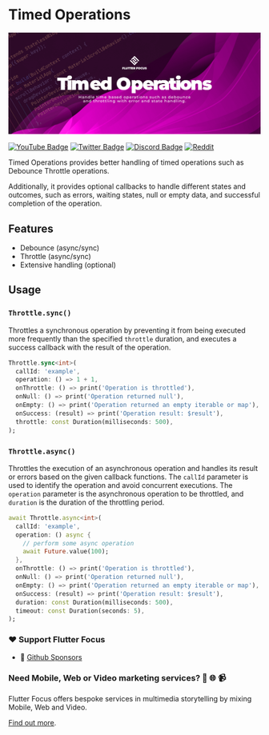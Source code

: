 # Timed Operations

![Flutter Focus Cover](https://github.com/flutterfocus/dart_timed_operations/blob/main/assets/images/github-cover-dart_timed_operations.png?raw=true)

[![YouTube Badge](https://img.shields.io/badge/YouTube-Channel-informational?style=flat&logo=youtube&logoColor=red&color=red)](https://youtube.com/@flutterfocus) [![Twitter Badge](https://img.shields.io/badge/@Twitter-Profile-informational?style=flat&logo=twitter&logoColor=lightblue&color=1CA2F1)](https://twitter.com/flutterfocus) [![Discord Badge](https://img.shields.io/discord/1048138797893828608?color=blue&label=Discord&logo=discord)](https://discord.gg/rx8mzKzjFM) [![Reddit](https://img.shields.io/reddit/user-karma/link/flutterfocus?style=flat&logo=reddit&label=Reddit)](https://reddit.com/user/flutterfocus)

Timed Operations provides better handling of timed operations such as Debounce Throttle operations.

Additionally, it provides optional callbacks to handle different states and
outcomes, such as errors, waiting states, null or empty data, and successful completion of the operation.

## Features
- Debounce (async/sync)
- Throttle (async/sync)
- Extensive handling (optional)

## Usage

### `Throttle.sync()`
Throttles a synchronous operation by preventing it from being executed more
frequently than the specified `throttle` duration, and executes a success
callback with the result of the operation.

```dart
Throttle.sync<int>(
  callId: 'example',
  operation: () => 1 + 1,
  onThrottle: () => print('Operation is throttled'),
  onNull: () => print('Operation returned null'),
  onEmpty: () => print('Operation returned an empty iterable or map'),
  onSuccess: (result) => print('Operation result: $result'),
  throttle: const Duration(milliseconds: 500),
);
```

### `Throttle.async()`
Throttles the execution of an asynchronous operation and handles its result or errors
based on the given callback functions. The `callId` parameter is used to identify
the operation and avoid concurrent executions. The `operation` parameter is the
asynchronous operation to be throttled, and `duration` is the duration of the
throttling period.


```dart
await Throttle.async<int>(
  callId: 'example',
  operation: () async {
    // perform some async operation
    await Future.value(100);
  },
  onThrottle: () => print('Operation is throttled'),
  onNull: () => print('Operation returned null'),
  onEmpty: () => print('Operation returned an empty iterable or map'),
  onSuccess: (result) => print('Operation result: $result'),
  duration: const Duration(milliseconds: 500),
  timeout: const Duration(seconds: 5),
);
```

### ❤️  Support Flutter Focus
- 🚀 [Github Sponsors](https://github.com/sponsors/flutterfocus)

### Need Mobile, Web or Video marketing services? 📱 🌐 📹
Flutter Focus offers bespoke services in multimedia storytelling by mixing Mobile, Web and Video.

[Find out more](https://flutterfocus.dev/services/).

